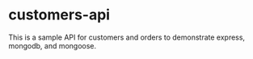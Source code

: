 # customers-api

This is a sample API for customers and orders to demonstrate express, mongodb, and mongoose.